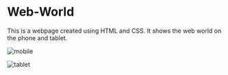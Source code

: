 # Web-World

This is a webpage created using HTML and CSS. It shows the web world on the phone and tablet.

  ![mobile](https://cloud.githubusercontent.com/assets/14940901/23260720/2c54995a-f9f9-11e6-8a3d-b75e3b0ef918.png)


![tablet](https://cloud.githubusercontent.com/assets/14940901/23260723/31f11c94-f9f9-11e6-9436-6fb5a3b47cd3.png)
